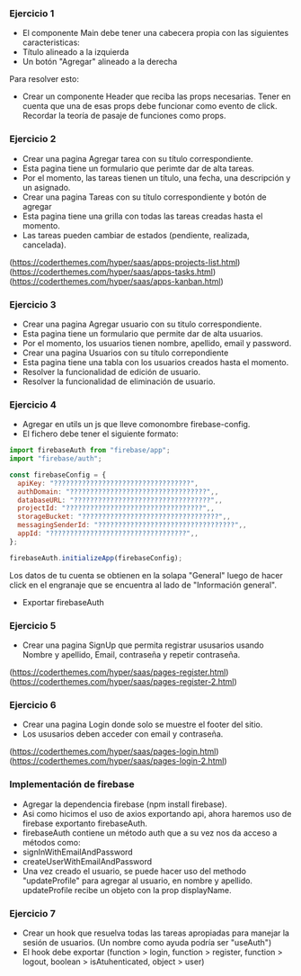 ### Ejercicio 1

- El componente Main debe tener una cabecera propia con las siguientes caracteristicas:
- Título alineado a la izquierda
- Un botón "Agregar" alineado a la derecha

Para resolver esto:

- Crear un componente Header que reciba las props necesarias. Tener en cuenta que una de esas props debe funcionar como evento de click. Recordar la teoría de pasaje de funciones como props.

### Ejercicio 2

- Crear una pagina Agregar tarea con su título correspondiente.
- Esta pagina tiene un formulario que perimte dar de alta tareas.
- Por el momento, las tareas tienen un título, una fecha, una descripción y un asignado.
- Crear una pagina Tareas con su título correspondiente y botón de agregar
- Esta pagina tiene una grilla con todas las tareas creadas hasta el momento.
- Las tareas pueden cambiar de estados (pendiente, realizada, cancelada).

(https://coderthemes.com/hyper/saas/apps-projects-list.html)
(https://coderthemes.com/hyper/saas/apps-tasks.html)
(https://coderthemes.com/hyper/saas/apps-kanban.html)

### Ejercicio 3

- Crear una pagina Agregar usuario con su titulo correspondiente.
- Esta pagina tiene un formulario que permite dar de alta usuarios.
- Por el momento, los usuarios tienen nombre, apellido, email y password.
- Crear una pagina Usuarios con su título correpondiente
- Esta pagina tiene una tabla con los usuarios creados hasta el momento.
- Resolver la funcionalidad de edición de usuario.
- Resolver la funcionalidad de eliminación de usuario.

### Ejercicio 4

- Agregar en utils un js que lleve comonombre firebase-config.
- El fichero debe tener el siguiente formato:

```js
import firebaseAuth from "firebase/app";
import "firebase/auth";

const firebaseConfig = {
  apiKey: "??????????????????????????????????",
  authDomain: "??????????????????????????????????",,
  databaseURL: "??????????????????????????????????",,
  projectId: "??????????????????????????????????",,
  storageBucket: "??????????????????????????????????",,
  messagingSenderId: "??????????????????????????????????",,
  appId: "??????????????????????????????????",,
};

firebaseAuth.initializeApp(firebaseConfig);
```

Los datos de tu cuenta se obtienen en la solapa "General" luego de hacer click en el engranaje que se encuentra al lado de "Información general".

- Exportar firebaseAuth

### Ejercicio 5

- Crear una pagina SignUp que permita registrar ususarios usando Nombre y apellido, Email, contraseña y repetir contraseña.

(https://coderthemes.com/hyper/saas/pages-register.html)
(https://coderthemes.com/hyper/saas/pages-register-2.html)

### Ejercicio 6

- Crear una pagina Login donde solo se muestre el footer del sitio.
- Los ususarios deben acceder con email y contraseña.

(https://coderthemes.com/hyper/saas/pages-login.html)
(https://coderthemes.com/hyper/saas/pages-login-2.html)

### Implementación de firebase

- Agregar la dependencia firebase (npm install firebase).
- Asi como hicimos el uso de axios exportando api, ahora haremos uso de firebase exportanto firebaseAuth.
- firebaseAuth contiene un método auth que a su vez nos da acceso a métodos como:
- signInWithEmailAndPassword
- createUserWithEmailAndPassword
- Una vez creado el usuario, se puede hacer uso del methodo "updateProfile" para agregar al usuario, en nombre y apellido. updateProfile recibe un objeto con la prop displayName.

### Ejercicio 7

- Crear un hook que resuelva todas las tareas apropiadas para manejar la sesión de usuarios. (Un nombre como ayuda podría ser "useAuth")
- El hook debe exportar (function > login, function > register, function > logout, boolean > isAtuhenticated, object > user)
